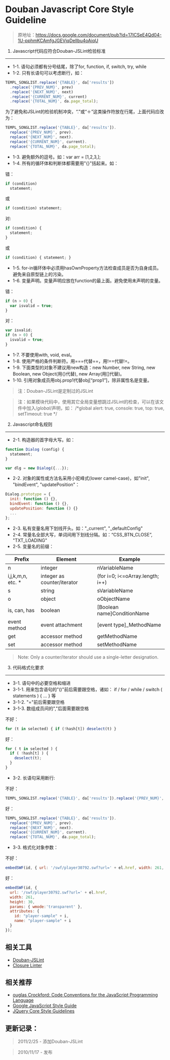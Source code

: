 Douban Javascript Core Style Guideline
===================

> 原地址：https://docs.google.com/document/pub?id=17ICSeE4Qd04-1U-pphmKCAmfgJGEVjqDellbu4oAiqU

1. Javascript代码应符合Douban-JSLint检验标准
-------------------
 * 1-1. 语句必须都有分号结尾，除了for, function, if, switch, try, while
 * 1-2. 只有长语句可以考虑断行，如：
 
```javascript
TEMPL_SONGLIST.replace('{TABLE}', da['results'])
  .replace('{PREV_NUM}', prev)
  .replace('{NEXT_NUM}', next)
  .replace('{CURRENT_NUM}', current)
  .replace('{TOTAL_NUM}', da.page_total);
```

为了避免和JSLint的检验机制冲突，“.”或“＋”这类操作符放在行尾，上面代码应改为：

```javascript
TEMPL_SONGLIST.replace('{TABLE}', da['results']).
  replace('{PREV_NUM}', prev).
  replace('{NEXT_NUM}', next).
  replace('{CURRENT_NUM}', current).
  replace('{TOTAL_NUM}', da.page_total);
```

 * 1-3. 避免额外的逗号。如：var arr = [1,2,3,];
 * 1-4. 所有的循环体和判断体都需要用"{}"括起来。如：
 
错：

```javascript
if (condition)
  statement;
```

或

```javascript
if (condition) statement;
```

对:

```javascript
if (condition) {
  statement;
}
```

或

```javascript
if (condition) { statement; }
```

 * 1-5. for-in循环体中必须用hasOwnProperty方法检查成员是否为自身成员。避免来自原型链上的污染。
 * 1-6. 变量声明。变量声明应放在function的最上面。避免使用未声明的变量。
 
错：

```javascript
if (n > 0) {
  var isvalid = true;
} 
```

对：

```javascript
var isvalid;
if (n > 0) {
  isvalid = true;
} 
```

 * 1-7. 不要使用with, void, eval。
 * 1-8. 使用严格的条件判断符。用===代替==，用!==代替!=。
 * 1-9. 下面类型的对象不建议用new构造：new Number, new String, new Boolean, new Object(用{}代替), new Array(用[]代替)。
 * 1-10. 引用对象成员用obj.prop1代替obj[“prop1”]，除非属性名是变量。
 
> 注：Douban-JSLint是定制过的JSLint  

> 注：如果模块代码中，使用其它全局变量想跳过JSLint的检查，可以在该文件中加入/*global*/声明，如： /*global alert: true, console: true, top: true, setTimeout: true */

2. Javascript命名规则
-------------------
 * 2-1. 构造器的首字母大写。如：
 
```javascript
function Dialog (config) {
  statement;
}

var dlg = new Dialog({...});
```

 * 2-2. 对象的属性或方法名采用小驼峰式(lower camel-case)，如"init", "bindEvent", "updatePosition"：
 
```javascript
Dialog.prototype = {
  init: function () {},
  bindEvent: function () {},
  updatePosition: function () {}
  ...
};
```
 * 2-3. 私有变量名用下划线开头。如："_current", "_defaultConfig"
 * 2-4. 常量名全部大写，单词间用下划线分隔。如：“CSS_BTN_CLOSE”, "TXT_LOADING"
 * 2-5. 变量名的前缀：

| Prefix            | Element                     | Example                          |
| ----------------- | --------------------------- | -------------------------------- |
| n                 | integer                     | nVariableName                    |
| i,j,k,m,n, etc. * | integer as counter/iterator | (for i=0; i<=oArray.length; i++) |
| s                 | string                      | sVariableName                    |
| o                 | object                      | oObjectName                      |
| is, can, has      | boolean                     | [Boolean name]ConditionName      |
| event method      | event attachment            | [event type]_MethodName          |
| get               | accessor method             | getMethodName                    |
| set               | accessor method             | setMethodName                    |

> Note: Only a counter/iterator should use a single-letter designation.

3. 代码格式化要求
-------------------
 * 3-1. 语句中的必要空格和缩进
 * 3-1-1. 用来包含语句的"()"前后需要跟空格，诸如： if / for / while / switch ( statements ) { … } 等
 * 3-1-2. "="前后需要跟空格
 * 3-1-3. 数组成员间的","后面需要跟空格
 
不好：

```javascript
for (t in selected) { if (!hash[t]) deselect(t) }
```

好：

```javascript
for ( t in selected ) { 
  if ( !hash[t] ) {
    deselect(t); 
  }
}
```

 * 3-2. 长语句采用断行:
 
不好：

```javascript
TEMPL_SONGLIST.replace('{TABLE}', da['results']).replace('{PREV_NUM}', prev).replace('{NEXT_NUM}', next).replace('{CURRENT_NUM}', current).replace('{TOTAL_NUM}', da.page_total);
```

好：

```javascript
TEMPL_SONGLIST.replace('{TABLE}', da['results']).
  replace('{PREV_NUM}', prev).
  replace('{NEXT_NUM}', next).
  replace('{CURRENT_NUM}', current).
  replace('{TOTAL_NUM}', da.page_total);
```

 * 3-3. 格式化对象参数：

不好：

```javascript
embedSWF(id, { url: '/swf/player30792.swf?url=' + el.href, width: 261, height: 30, params: { wmode:'transparent' }, attributes: { id: "player-sample" + i, name: "player-sample" + i }});
```

好：

```javascript
embedSWF(id, {
  url: '/swf/player30792.swf?url=' + el.href, 
  width: 261,
  height: 30,
  params: { wmode:'transparent' },
  attributes: {
    id: "player-sample" + i,
    name: "player-sample" + i
  }
});
```

相关工具
-------------------
 * [Douban-JSLint](https://github.com/kejun/Douban-JSLint)
 * [Closure Linter](https://developers.google.com/closure/)
 
相关推荐
-------------------
 * [ouglas Crockford: Code Conventions for the JavaScript Programming Language](http://javascript.crockford.com/code.html)
 * [Google JavaScript Style Guide](https://google.github.io/styleguide/javascriptguide.xml)
 * [JQuery Core Style Guidelines](https://contribute.jquery.org/style-guide/js/)
 
更新记录：
-------------------
> 2011/2/25 - 添加Douban-JSLint

> 2010/11/17 - 发布


